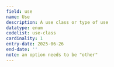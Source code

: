 ```yaml
---
field: use
name: Use
description: A use class or type of use
datatype: enum
codelist: use-class
cardinality: 1
entry-date: 2025-06-26
end-date: ''
note: an option needs to be "other"
---
```

